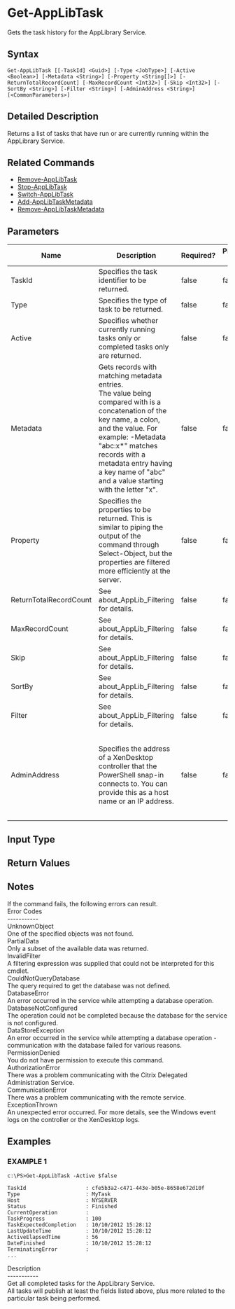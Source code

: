 ﻿# Get-AppLibTask

   Gets the task history for the AppLibrary Service.

## Syntax
```
Get-AppLibTask [[-TaskId] <Guid>] [-Type <JobType>] [-Active <Boolean>] [-Metadata <String>] [-Property <String[]>] [-ReturnTotalRecordCount] [-MaxRecordCount <Int32>] [-Skip <Int32>] [-SortBy <String>] [-Filter <String>] [-AdminAddress <String>] [<CommonParameters>]
```

## Detailed Description
   Returns a list of tasks that have run or are currently running within the AppLibrary Service.

## Related Commands
  * [Remove-AppLibTask](Remove-AppLibTask.html)
  * [Stop-AppLibTask](Stop-AppLibTask.html)
  * [Switch-AppLibTask](Switch-AppLibTask.html)
  * [Add-AppLibTaskMetadata](Add-AppLibTaskMetadata.html)
  * [Remove-AppLibTaskMetadata](Remove-AppLibTaskMetadata.html)
## Parameters

| Name   | Description | Required? | Pipeline Input | Default Value |
| --- | --- | --- | --- | --- |
| TaskId | Specifies the task identifier to be returned. | false | false |  |
| Type | Specifies the type of task to be returned. | false | false |  |
| Active | Specifies whether currently running tasks only or completed tasks only are returned. | false | false |  |
| Metadata | Gets records with matching metadata entries.<br>The value being compared with is a concatenation of the key name, a colon, and the value. For example: -Metadata "abc:x*" matches records with a metadata entry having a key name of "abc" and a value starting with the letter "x". | false | false |  |
| Property | Specifies the properties to be returned. This is similar to piping the output of the command through Select-Object, but the properties are filtered more efficiently at the server. | false | false |  |
| ReturnTotalRecordCount | See about_AppLib_Filtering for details. | false | false | false |
| MaxRecordCount | See about_AppLib_Filtering for details. | false | false | false |
| Skip | See about_AppLib_Filtering for details. | false | false | 0 |
| SortBy | See about_AppLib_Filtering for details. | false | false |  |
| Filter | See about_AppLib_Filtering for details. | false | false |  |
| AdminAddress | Specifies the address of a XenDesktop controller that the PowerShell snap-in connects to.  You can provide this as a host name or an IP address. | false | false | LocalHost. Once a value is provided by any cmdlet, this value becomes the default. |

## Input Type
### 
   
## Return Values
### 
   ## Notes
   If the command fails, the following errors can result.<br>    Error Codes<br>    -----------<br>    UnknownObject<br>        One of the specified objects was not found.<br>    PartialData<br>         Only a subset of the available data was returned.<br>    InvalidFilter<br>        A filtering expression was supplied that could not be interpreted for this cmdlet.<br>    CouldNotQueryDatabase<br>         The query required to get the database was not defined.<br>    DatabaseError<br>        An error occurred in the service while attempting a database operation.<br>    DatabaseNotConfigured<br>        The operation could not be completed because the database for the service is not configured.<br>    DataStoreException<br>        An error occurred in the service while attempting a database operation - communication with the database failed for various reasons.<br>    PermissionDenied<br>        You do not have permission to execute this command.<br>    AuthorizationError<br>        There was a problem communicating with the Citrix Delegated Administration Service.<br>    CommunicationError<br>        There was a problem communicating with the remote service.<br>    ExceptionThrown<br>        An unexpected error occurred.  For more details, see the Windows event logs on the controller or the XenDesktop logs.
## Examples

### EXAMPLE 1
```
c:\PS>Get-AppLibTask -Active $false

TaskId                   : cfe5b3a2-c471-443e-b05e-8658e672d10f
Type                     : MyTask
Host                     : NYSERVER
Status                   : Finished
CurrentOperation         :
TaskProgress             : 100
TaskExpectedCompletion   : 10/10/2012 15:28:12
LastUpdateTime           : 10/10/2012 15:28:12
ActiveElapsedTime        : 56
DateFinished             : 10/10/2012 15:28:12
TerminatingError         :
...
```
   Description<br>-----------<br>Get all completed tasks for the AppLibrary Service.<br>All tasks will publish at least the fields listed above, plus more related to the particular task being performed.
